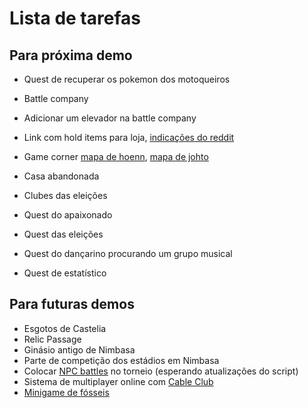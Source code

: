 # Lista de tarefas

## Para próxima demo

* Quest de recuperar os pokemon dos motoqueiros
* Battle company
* Adicionar um elevador na battle company
* Link com hold items para loja, [indicações do reddit](https://www.reddit.com/r/pokemon/comments/qir4ob/what_are_the_best_nonconsumable_held_items_for/?utm_medium=android_app&utm_source=share)
* Game corner [mapa de hoenn](https://bulbapedia.bulbagarden.net/wiki/File:Mauville_Game_Corner_interior_RSE.png), [mapa de johto](https://bulbapedia.bulbagarden.net/wiki/File:Goldenrod_Game_Corner_JP_HGSS.png)
* Casa abandonada
* Clubes das eleições

* Quest do apaixonado
* Quest das eleições
* Quest do dançarino procurando um grupo musical
* Quest de estatístico

## Para futuras demos

* Esgotos de Castelia
* Relic Passage
* Ginásio antigo de Nimbasa
* Parte de competição dos estádios em Nimbasa
* Colocar [NPC battles](https://reliccastle.com/resources/321/) no torneio (esperando atualizações do script)
* Sistema de multiplayer online com [Cable Club](https://reliccastle.com/resources/640/)
* [Minigame de fósseis](https://essentialsdocs.fandom.com/wiki/Mining_mini-game)
